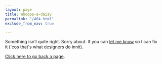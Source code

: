 ```yaml
---
layout: page
title: Whoops-a-daisy
permalink: "/404.html"
exclude_from_nav: true

---
```

Something isn't quite right. Sorry about. If you can [let me know](/contact) so I can fix it ('cos that's what designers do innit).

<a href="javascript:history.back()">Click here to go back a page</a>.